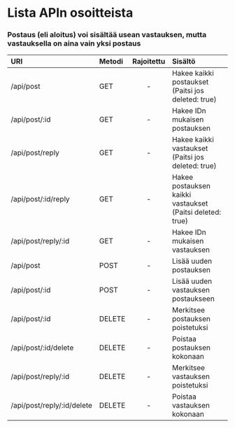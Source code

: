 # Lista APIn osoitteista
### Postaus (eli aloitus) voi sisältää usean vastauksen, mutta vastauksella on aina vain yksi postaus

| URI  | Metodi | Rajoitettu  | Sisältö |
| :---- | :-----| :-----: | :-----|
| /api/post  | GET | - | Hakee kaikki postaukset (Paitsi jos deleted: true)|
| /api/post/:id  | GET | - | Hakee IDn mukaisen postauksen |
| /api/post/reply  | GET | - | Hakee kaikki vastaukset (Paitsi jos deleted: true) |
| /api/post/:id/reply  | GET | - | Hakee postauksen kaikki vastaukset (Paitsi deleted: true) |
| /api/post/reply/:id  | GET | - | Hakee IDn mukaisen vastauksen |
| /api/post  | POST | - | Lisää uuden postauksen |
| /api/post/:id  | POST | - | Lisää uuden vastauksen postaukseen |
| /api/post/:id   | DELETE | - | Merkitsee postauksen poistetuksi |
| /api/post/:id/delete  | DELETE | - | Poistaa postauksen kokonaan |
| /api/post/reply/:id   | DELETE | - | Merkitsee vastauksen poistetuksi |
| /api/post/reply/:id/delete  | DELETE | - | Poistaa vastauksen kokonaan |

